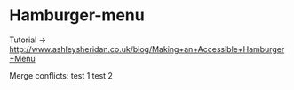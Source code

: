 # Hamburger-menu

Tutorial -> http://www.ashleysheridan.co.uk/blog/Making+an+Accessible+Hamburger+Menu

Merge conflicts:
test 1
test 2

